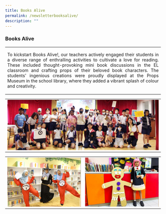 ```yaml
---
title: Books Alive
permalink: /newsletterbooksalive/
description: ""
---
```

### Books Alive
<table><tbody>
<tr>
<td style="text-align: center; width: 60%; border:0;"><p align="justify">To kickstart Books Alive!, our teachers actively engaged their students in a diverse range of enthralling activities to cultivate a love for reading. These included thought-provoking mini book discussions in the EL classroom and crafting props of their beloved book characters. The students' ingenious creations were proudly displayed at the Props Museum in the school library, where they added a vibrant splash of colour and creativity.</p></td>
</tr></tbody></table>

<table><tbody>
<tr>
<td style="width: 100%; border:0;"><img src="/images/Newsletter/newsletter06_01.jpg"></td>
</tr></tbody></table>

<table><tbody>
<tr>
<td style="width: 50%;"><img src="/images/Newsletter/newsletter06_02.jpg"></td>
<td style="width: 50%;"><img src="/images/Newsletter/newsletter06_03.jpg"></td>
</tr>
</tbody></table>



